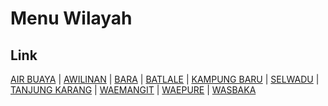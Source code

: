 # Menu Wilayah

## Link

[AIR BUAYA](https://github.com/gigit-pemilu/pemilu-2024-81-maluku/tree/main/pileg-dpr/hitung-suara/sub/81-maluku/sub/04-buru/sub/02-air-buaya/sub/2006-air-buaya)
 | 
[AWILINAN](https://github.com/gigit-pemilu/pemilu-2024-81-maluku/tree/main/pileg-dpr/hitung-suara/sub/81-maluku/sub/04-buru/sub/02-air-buaya/sub/2023-awilinan)
 | 
[BARA](https://github.com/gigit-pemilu/pemilu-2024-81-maluku/tree/main/pileg-dpr/hitung-suara/sub/81-maluku/sub/04-buru/sub/02-air-buaya/sub/2008-bara)
 | 
[BATLALE](https://github.com/gigit-pemilu/pemilu-2024-81-maluku/tree/main/pileg-dpr/hitung-suara/sub/81-maluku/sub/04-buru/sub/02-air-buaya/sub/2020-batlale)
 | 
[KAMPUNG BARU](https://github.com/gigit-pemilu/pemilu-2024-81-maluku/tree/main/pileg-dpr/hitung-suara/sub/81-maluku/sub/04-buru/sub/02-air-buaya/sub/2019-kampung-baru)
 | 
[SELWADU](https://github.com/gigit-pemilu/pemilu-2024-81-maluku/tree/main/pileg-dpr/hitung-suara/sub/81-maluku/sub/04-buru/sub/02-air-buaya/sub/2014-selwadu)
 | 
[TANJUNG KARANG](https://github.com/gigit-pemilu/pemilu-2024-81-maluku/tree/main/pileg-dpr/hitung-suara/sub/81-maluku/sub/04-buru/sub/02-air-buaya/sub/2007-tanjung-karang)
 | 
[WAEMANGIT](https://github.com/gigit-pemilu/pemilu-2024-81-maluku/tree/main/pileg-dpr/hitung-suara/sub/81-maluku/sub/04-buru/sub/02-air-buaya/sub/2005-waemangit)
 | 
[WAEPURE](https://github.com/gigit-pemilu/pemilu-2024-81-maluku/tree/main/pileg-dpr/hitung-suara/sub/81-maluku/sub/04-buru/sub/02-air-buaya/sub/2004-waepure)
 | 
[WASBAKA](https://github.com/gigit-pemilu/pemilu-2024-81-maluku/tree/main/pileg-dpr/hitung-suara/sub/81-maluku/sub/04-buru/sub/02-air-buaya/sub/2018-wasbaka)

